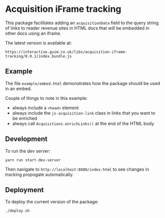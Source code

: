 # Acquisition iFrame tracking

This package facilitates adding an `acquisitionData` field to the query string of links to reader revenue sites in HTML docs that will be embedded in other docs using an iframe.

The latest version is available at:

`https://interactive.guim.co.uk/libs/acquisition-iframe-tracking/0.0.1/index.bundle.js`

## Example

The file `example/embed.html` demonstrates how the package should be used in an embed.

Couple of things to note in this example:
- always include a `<head>` element
- always include the `js-acquisition-link` class in links that you want to be enriched
- always call `Acquisitions.enrichLinks()` at the end of the HTML body

## Development

To run the dev server:

```
yarn run start-dev-server
```

Then navigate to `http://localhost:8080/index.html` to see changes in tracking propogate automatically.

## Deployment

To deploy the current version of the package:

```
./deploy.sh
```
